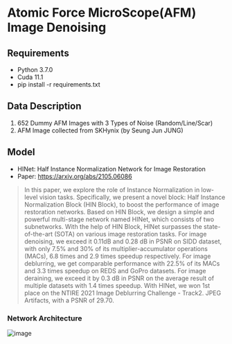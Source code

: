 # Atomic Force MicroScope(AFM) Image Denoising

## Requirements
- Python 3.7.0
- Cuda 11.1
- pip install -r requirements.txt

## Data Description
1. 652 Dummy AFM Images with 3 Types of Noise (Random/Line/Scar)
2. AFM Image collected from SKHynix (by Seung Jun JUNG)

## Model
- HINet: Half Instance Normalization Network for Image Restoration
- Paper: https://arxiv.org/abs/2105.06086
> In this paper, we explore the role of Instance Normalization in low-level vision tasks. Specifically, we present a novel block: Half Instance Normalization Block (HIN Block), to boost the performance of image restoration networks. Based on HIN Block, we design a simple and powerful multi-stage network named HINet, which consists of two subnetworks. With the help of HIN Block, HINet surpasses the state-of-the-art (SOTA) on various image restoration tasks. For image denoising, we exceed it 0.11dB and 0.28 dB in PSNR on SIDD dataset, with only 7.5% and 30% of its multiplier-accumulator operations (MACs), 6.8 times and 2.9 times speedup respectively. For image deblurring, we get comparable performance with 22.5% of its MACs and 3.3 times speedup on REDS and GoPro datasets. For image deraining, we exceed it by 0.3 dB in PSNR on the average result of multiple datasets with 1.4 times speedup. With HINet, we won 1st place on the NTIRE 2021 Image Deblurring Challenge - Track2. JPEG Artifacts, with a PSNR of 29.70.

### Network Architecture
![image](https://user-images.githubusercontent.com/59187215/139525445-cfb34d9e-0772-4658-ae72-1b303652c77a.png)
